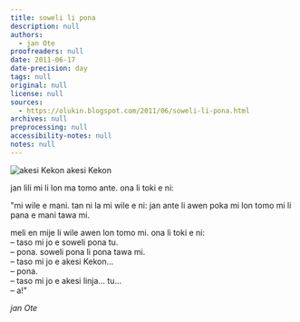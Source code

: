 ```yaml
---
title: soweli li pona
description: null
authors:
  - jan Ote
proofreaders: null
date: 2011-06-17
date-precision: day
tags: null
original: null
license: null
sources:
  - https://olukin.blogspot.com/2011/06/soweli-li-pona.html
archives: null
preprocessing: null
accessibility-notes: null
notes: null
---
```


![akesi Kekon](https://blogger.googleusercontent.com/img/b/R29vZ2xl/AVvXsEgWQJc8yrM79euNMnosvQax0GIrSm6EWEtVWk0dB66FI1zqehzHDbLoACg3w906k3QFkNYPT-fY6ooEEv_xJypQo4Qj1njNmjTn_2HIzJPjKfTOVCLZ3u01HD5wzXe4Y_uxF8gWRB_gQNBN/s320/akesi-kekon.jpg)
akesi Kekon

jan lili mi li lon ma tomo ante. ona li toki e ni:

"mi wile e mani. tan ni la mi wile e ni: jan ante li awen poka mi lon tomo mi li pana e mani tawa mi.

meli en mije li wile awen lon tomo mi. ona li toki e ni:  \
  – taso mi jo e soweli pona tu.  \
  – pona. soweli pona li pona tawa mi.  \
  – taso mi jo e akesi Kekon...  \
  – pona.  \
  – taso mi jo e akesi linja... tu...  \
  – a!"

*jan Ote*
